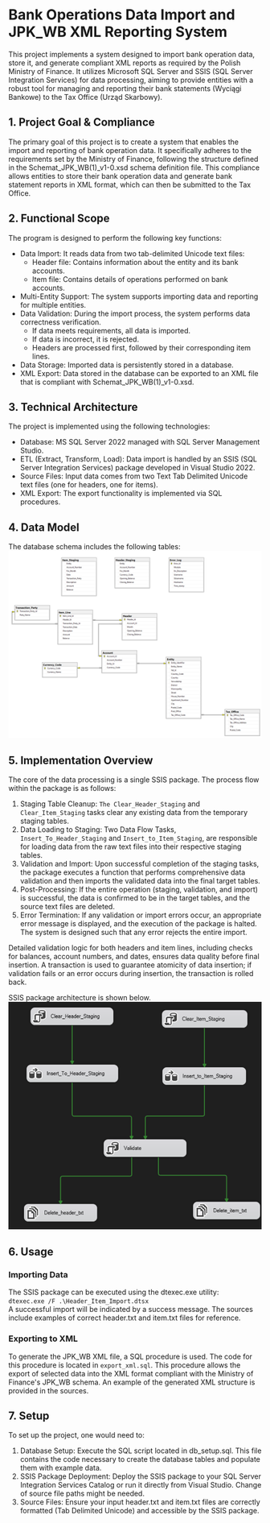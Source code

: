 # Bank Operations Data Import and JPK_WB XML Reporting System

This project implements a system designed to import bank operation data, store it, and generate compliant XML reports as required by the Polish Ministry of Finance. It utilizes Microsoft SQL Server and SSIS (SQL Server Integration Services) for data processing, aiming to provide entities with a robust tool for managing and reporting their bank statements (Wyciągi Bankowe) to the Tax Office (Urząd Skarbowy).

## 1. Project Goal & Compliance
The primary goal of this project is to create a system that enables the import and reporting of bank operation data. It specifically adheres to the requirements set by the Ministry of Finance, following the structure defined in the Schemat_JPK_WB(1)_v1-0.xsd schema definition file. This compliance allows entities to store their bank operation data and generate bank statement reports in XML format, which can then be submitted to the Tax Office.

## 2. Functional Scope
The program is designed to perform the following key functions:
* Data Import: It reads data from two tab-delimited Unicode text files:
    * Header file: Contains information about the entity and its bank accounts.
    * Item file: Contains details of operations performed on bank accounts.
* Multi-Entity Support: The system supports importing data and reporting for multiple entities.
* Data Validation: During the import process, the system performs data correctness verification.
    * If data meets requirements, all data is imported.
    * If data is incorrect, it is rejected.
    * Headers are processed first, followed by their corresponding item lines.
* Data Storage: Imported data is persistently stored in a database.
* XML Export: Data stored in the database can be exported to an XML file that is compliant with Schemat_JPK_WB(1)_v1-0.xsd.

## 3. Technical Architecture
The project is implemented using the following technologies:
* Database: MS SQL Server 2022 managed with SQL Server Management Studio.
* ETL (Extract, Transform, Load): Data import is handled by an SSIS (SQL Server Integration Services) package developed in Visual Studio 2022.
* Source Files: Input data comes from two Text Tab Delimited Unicode text files (one for headers, one for items).
* XML Export: The export functionality is implemented via SQL procedures.

## 4. Data Model
The database schema includes the following tables:  
![database schema](img/db_schema.png)

## 5. Implementation Overview
The core of the data processing is a single SSIS package. The process flow within the package is as follows:
1. Staging Table Cleanup: `The Clear_Header_Staging` and `Clear_Item_Staging` tasks clear any existing data from the temporary staging tables.
2. Data Loading to Staging: Two Data Flow Tasks, `Insert_To_Header_Staging` and `Insert_to_Item_Staging`, are responsible for loading data from the raw text files into their respective staging tables.
3. Validation and Import: Upon successful completion of the staging tasks, the package executes a function that performs comprehensive data validation and then imports the validated data into the final target tables.
4. Post-Processing: If the entire operation (staging, validation, and import) is successful, the data is confirmed to be in the target tables, and the source text files are deleted.
5. Error Termination: If any validation or import errors occur, an appropriate error message is displayed, and the execution of the package is halted. The system is designed such that any error rejects the entire import.  

Detailed validation logic for both headers and item lines, including checks for balances, account numbers, and dates, ensures data quality before final insertion. A transaction is used to guarantee atomicity of data insertion; if validation fails or an error occurs during insertion, the transaction is rolled back.

SSIS package architecture is shown below.  
![SSIS Package](img/ssis_package_architecture.png)

## 6. Usage
### Importing Data
The SSIS package can be executed using the dtexec.exe utility:  
`dtexec.exe /F .\Header_Item_Import.dtsx`  
A successful import will be indicated by a success message. The sources include examples of correct header.txt and item.txt files for reference.
### Exporting to XML
To generate the JPK_WB XML file, a SQL procedure is used. The code for this procedure is located in `export_xml.sql`. This procedure allows the export of selected data into the XML format compliant with the Ministry of Finance's JPK_WB schema. An example of the generated XML structure is provided in the sources.

## 7. Setup
To set up the project, one would need to:
1. Database Setup: Execute the SQL script located in db_setup.sql. This file contains the code necessary to create the database tables and populate them with example data.
2. SSIS Package Deployment: Deploy the SSIS package to your SQL Server Integration Services Catalog or run it directly from Visual Studio. Change of source file paths might be needed.
3. Source Files: Ensure your input header.txt and item.txt files are correctly formatted (Tab Delimited Unicode) and accessible by the SSIS package.